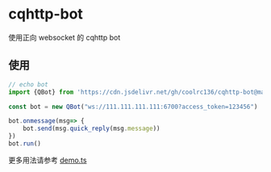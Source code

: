 # cqhttp-bot
使用正向 websocket 的 cqhttp bot

## 使用
```ts
// echo bot
import {QBot} from 'https://cdn.jsdelivr.net/gh/coolrc136/cqhttp-bot@main/mod.ts'

const bot = new QBot("ws://111.111.111.111:6700?access_token=123456")

bot.onmessage(msg=> {
    bot.send(msg.quick_reply(msg.message))
})
bot.run()
```

更多用法请参考 [demo.ts](./demo.ts)